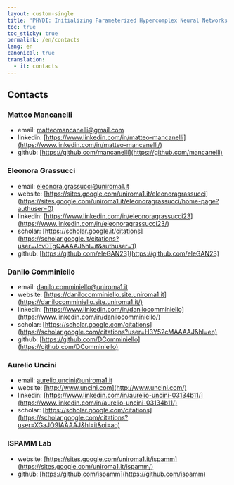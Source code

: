 ```yaml
---
layout: custom-single
title: 'PHYDI: Initializing Parameterized Hypercomplex Neural Networks as Identity Functions'
toc: true
toc_sticky: true
permalink: /en/contacts
lang: en
canonical: true
translation: 
  - it: contacts
---
```


## Contacts

### Matteo Mancanelli

- email: matteomancanelli@gmail.com
- linkedin: [https://www.linkedin.com/in/matteo-mancanelli](https://www.linkedin.com/in/matteo-mancanelli/)
- github: [https://github.com/mancanelli](https://github.com/mancanelli)

### Eleonora Grassucci

- email: eleonora.grassucci@uniroma1.it
- website: [https://sites.google.com/uniroma1.it/eleonoragrassucci](https://sites.google.com/uniroma1.it/eleonoragrassucci/home-page?authuser=0)
- linkedin: [https://www.linkedin.com/in/eleonoragrassucci23](https://www.linkedin.com/in/eleonoragrassucci23/)
- scholar: [https://scholar.google.it/citations](https://scholar.google.it/citations?user=Jcv0TgQAAAAJ&hl=it&authuser=1)
- github: [https://github.com/eleGAN23](https://github.com/eleGAN23)

### Danilo Comminiello

- email: danilo.comminiello@uniroma1.it
- website: [https://danilocomminiello.site.uniroma1.it](https://danilocomminiello.site.uniroma1.it/)
- linkedin: [https://www.linkedin.com/in/danilocomminiello](https://www.linkedin.com/in/danilocomminiello/)
- scholar: [https://scholar.google.com/citations](https://scholar.google.com/citations?user=H3Y52cMAAAAJ&hl=en)
- github: [https://github.com/DComminiello](https://github.com/DComminiello)

### Aurelio Uncini

- email: aurelio.uncini@uniroma1.it
- website: [http://www.uncini.com](http://www.uncini.com/)
- linkedin: [https://www.linkedin.com/in/aurelio-uncini-03134b11/](https://www.linkedin.com/in/aurelio-uncini-03134b11/)
- scholar: [https://scholar.google.com/citations](https://scholar.google.com/citations?user=XGaJO9IAAAAJ&hl=it&oi=ao)

### ISPAMM Lab

- website: [https://sites.google.com/uniroma1.it/ispamm](https://sites.google.com/uniroma1.it/ispamm/)
- github: [https://github.com/ispamm](https://github.com/ispamm)